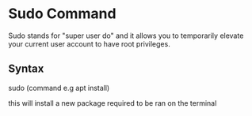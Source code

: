 # Sudo Command
 Sudo stands for "super user do" and it allows you to temporarily elevate your current user account to have root privileges.

## Syntax
 sudo (command e.g apt install)

this will install a new package required to be ran on the terminal